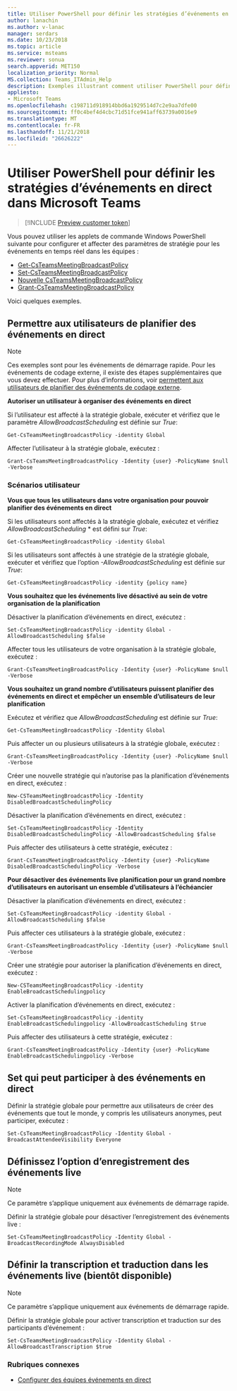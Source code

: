 ```yaml
---
title: Utiliser PowerShell pour définir les stratégies d’événements en direct dans Microsoft Teams
author: lanachin
ms.author: v-lanac
manager: serdars
ms.date: 10/23/2018
ms.topic: article
ms.service: msteams
ms.reviewer: sonua
search.appverid: MET150
localization_priority: Normal
MS.collection: Teams_ITAdmin_Help
description: Exemples illustrant comment utiliser PowerShell pour définir des stratégies dans les équipes pour contrôler qui peut contenir des événements en direct dans votre organisation et les fonctionnalités qui sont disponibles dans les événements qu’ils créent
appliesto:
- Microsoft Teams
ms.openlocfilehash: c198711d918914bbd6a1929514d7c2e9aa7dfe00
ms.sourcegitcommit: ff0c4bef4d4cbc71d51fce941aff63739a0016e9
ms.translationtype: MT
ms.contentlocale: fr-FR
ms.lasthandoff: 11/21/2018
ms.locfileid: "26626222"
---
```

# <a name="use-powershell-to-set-live-events-policies-in-microsoft-teams"></a>Utiliser PowerShell pour définir les stratégies d’événements en direct dans Microsoft Teams
> [!INCLUDE [Preview customer token](../includes/preview-feature.md)]

Vous pouvez utiliser les applets de commande Windows PowerShell suivante pour configurer et affecter des paramètres de stratégie pour les événements en temps réel dans les équipes : 
- [Get-CsTeamsMeetingBroadcastPolicy](https://docs.microsoft.com/powershell/module/skype/get-csteamsmeetingbroadcastpolicy?view=skype-ps)
- [Set-CsTeamsMeetingBroadcastPolicy](https://docs.microsoft.com/powershell/module/skype/set-csteamsmeetingbroadcastpolicy?view=skype-ps)
- [Nouvelle CsTeamsMeetingBroadcastPolicy](https://docs.microsoft.com/powershell/module/skype/get-csteamsmeetingbroadcastpolicy?view=skype-ps)
- [Grant-CsTeamsMeetingBroadcastPolicy](https://docs.microsoft.com/powershell/module/skype/grant-csteamsmeetingbroadcastpolicy?view=skype-ps)

Voici quelques exemples.

## <a name="allow-users-to-schedule-live-events"></a>Permettre aux utilisateurs de planifier des événements en direct 

> [!NOTE]
> Ces exemples sont pour les événements de démarrage rapide. Pour les événements de codage externe, il existe des étapes supplémentaires que vous devez effectuer. Pour plus d’informations, voir [permettent aux utilisateurs de planifier des événements de codage externe](set-up-for-teams-live-events.md#enable-users-to-schedule-external-encoder-events).

**Autoriser un utilisateur à organiser des événements en direct**

Si l’utilisateur est affecté à la stratégie globale, exécuter et vérifiez que le paramètre *AllowBroadcastScheduling* est définie sur *True*:
```
Get-CsTeamsMeetingBroadcastPolicy -identity Global
```
Affecter l’utilisateur à la stratégie globale, exécutez :
```
Grant-CsTeamsMeetingBroadcastPolicy -Identity {user} -PolicyName $null -Verbose
```

### <a name="user-scenarios"></a>Scénarios utilisateur
**Vous que tous les utilisateurs dans votre organisation pour pouvoir planifier des événements en direct**

Si les utilisateurs sont affectés à la stratégie globale, exécutez et vérifiez *AllowBroadcastScheduling* * est défini sur *True*:
```
Get-CsTeamsMeetingBroadcastPolicy -identity Global
```
Si les utilisateurs sont affectés à une stratégie de la stratégie globale, exécuter et vérifiez que l’option *-AllowBroadcastScheduling* est définie sur *True*:
```
Get-CsTeamsMeetingBroadcastPolicy -identity {policy name}
```
**Vous souhaitez que les événements live désactivé au sein de votre organisation de la planification**

Désactiver la planification d’événements en direct, exécutez :
```
Set-CsTeamsMeetingBroadcastPolicy -identity Global -AllowBroadcastScheduling $false
```
Affecter tous les utilisateurs de votre organisation à la stratégie globale, exécutez :
```
Grant-CsTeamsMeetingBroadcastPolicy -Identity {user} -PolicyName $null -Verbose
```

**Vous souhaitez un grand nombre d’utilisateurs puissent planifier des événements en direct et empêcher un ensemble d’utilisateurs de leur planification**

Exécutez et vérifiez que *AllowBroadcastScheduling* est définie sur *True*:
```
Get-CsTeamsMeetingBroadcastPolicy -Identity Global
```
Puis affecter un ou plusieurs utilisateurs à la stratégie globale, exécutez :
```
Grant-CsTeamsMeetingBroadcastPolicy -Identity {user} -PolicyName $null -Verbose
```

Créer une nouvelle stratégie qui n’autorise pas la planification d’événements en direct, exécutez :
```
New-CSTeamsMeetingBroadcastPolicy -Identity DisabledBroadcastSchedulingPolicy
```
Désactiver la planification d’événements en direct, exécutez :
```
Set-CsTeamsMeetingBroadcastPolicy -Identity DisabledBroadcastSchedulingPolicy -AllowBroadcastScheduling $false
```
Puis affecter des utilisateurs à cette stratégie, exécutez :
```
Grant-CsTeamsMeetingBroadcastPolicy -Identity {user} -PolicyName DisabledBroadcastSchedulingPolicy -Verbose
```
**Pour désactiver des événements live planification pour un grand nombre d’utilisateurs en autorisant un ensemble d’utilisateurs à l’échéancier**

Désactiver la planification d’événements en direct, exécutez :
```
Set-CsTeamsMeetingBroadcastPolicy -identity Global -AllowBroadcastScheduling $false
```
Puis affecter ces utilisateurs à la stratégie globale, exécutez :
```
Grant-CsTeamsMeetingBroadcastPolicy -Identity {user} -PolicyName $null -Verbose
```
Créer une stratégie pour autoriser la planification d’événements en direct, exécutez :
```
New-CSTeamsMeetingBroadcastPolicy -identity EnableBroadcastSchedulingpolicy
```
Activer la planification d’événements en direct, exécutez :
```
Set-CsTeamsMeetingBroadcastPolicy -identity EnableBroadcastSchedulingpolicy -AllowBroadcastScheduling $true
```
Puis affecter des utilisateurs à cette stratégie, exécutez :
```
Grant-CsTeamsMeetingBroadcastPolicy -Identity {user} -PolicyName EnableBroadcastSchedulingpolicy -Verbose
```
## <a name="set-who-can-join-live-events"></a>Set qui peut participer à des événements en direct
 
Définir la stratégie globale pour permettre aux utilisateurs de créer des événements que tout le monde, y compris les utilisateurs anonymes, peut participer, exécutez :
```
Set-CsTeamsMeetingBroadcastPolicy -Identity Global -BroadcastAttendeeVisibility Everyone  
```
## <a name="set-the-recording-option-for-live-events"></a>Définissez l’option d’enregistrement des événements live
> [!NOTE]
> Ce paramètre s’applique uniquement aux événements de démarrage rapide.

Définir la stratégie globale pour désactiver l’enregistrement des événements live :
```
Set-CsTeamsMeetingBroadcastPolicy -Identity Global -BroadcastRecordingMode AlwaysDisabled 
```
## <a name="set-transcription-and-translation-in-live-events-coming-soon"></a>Définir la transcription et traduction dans les événements live (bientôt disponible)
> [!NOTE]
> Ce paramètre s’applique uniquement aux événements de démarrage rapide. 

Définir la stratégie globale pour activer transcription et traduction sur des participants d’événement :
```
Set-CsTeamsMeetingBroadcastPolicy -Identity Global -AllowBroadcastTranscription $true 
```

### <a name="related-topics"></a>Rubriques connexes
- [Configurer des équipes événements en direct](set-up-for-teams-live-events.md)



